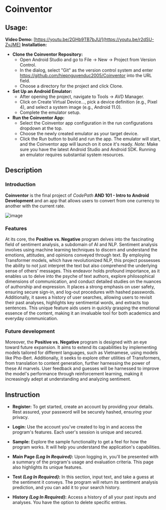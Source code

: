 # Coinventor
## Usage: 
**Video Demo:** [https://youtu.be/2GHb9TB7bJU/](https://youtu.be/r2dSU-ZyJME)
**Installation:**
* **Clone the Coinventor Repository:**
  * Open Android Studio and go to File -> New -> Project from Version Control.
  * In the dialog, select "Git" as the version control system and enter https://github.com/hiepnguyenduc2005/Coinventor into the URL field.
  * Choose a directory for the project and click Clone.
* **Set Up an Android Emulator:**
  * After opening the project, navigate to Tools -> AVD Manager.
  * Click on Create Virtual Device..., pick a device definition (e.g., Pixel 4), and select a system image (e.g., Android 11.0).
  * Complete the emulator setup.
* **Run the Coinventor App:**
  * Select the Coinventor app configuration in the run configurations dropdown at the top.
  * Choose the newly created emulator as your target device.
  * Click the Run button to build and run the app. The emulator will start, and the Coinventor app will launch on it once it's ready.
_Note:_ Make sure you have the latest Android Studio and Android SDK. Running an emulator requires substantial system resources.

## Description
### Introduction
**Coinventor** is the final project of *CodePath* **AND 101 - Intro to Android Development** and an app that allows users to convert from one currency to another with the current rate.

![image](https://github.com/hiepnguyenduc2005/Positive-vs-Negative/assets/130782979/ab26a979-86fa-4730-8ccd-f5fe9c188cfe)

### Features
At its core, the **Positive vs. Negative** program delves into the fascinating field of sentiment analysis, a subdomain of AI and NLP. Sentiment analysis involves using machine learning techniques to discern and understand the emotions, attitudes, and opinions conveyed through text. By employing Transformer models, which have revolutionized NLP, this project possesses the ability to not just interpret the text but also comprehend the underlying sense of others' messages. This endeavor holds profound importance, as it enables us to delve into the psyche of text authors, explore philosophical dimensions of communication, and conduct detailed studies on the nuances of authorship and expression. It places a strong emphasis on user safety, ensuring secure sign-in, and log-out procedures with hashed passwords. Additionally, it saves a history of user searches, allowing users to revisit their past analyses, highlights key sentimental words, and extracts top sentences. This unique feature aids users in quickly grasping the emotional essence of the content, making it an invaluable tool for both academics and everyday communication.

### Future development
Moreover, the **Positive vs. Negative** program is designed with an eye toward future expansion. It aims to extend its capabilities by implementing models tailored for different languages, such as Vietnamese, using models like Pho-Bert. Additionally, it seeks to explore other utilities of Transformers, from translation to content generation, further harnessing the power of these AI marvels. User feedback and guesses will be harnessed to improve the model's performance through reinforcement learning, making it increasingly adept at understanding and analyzing sentiment.

## Instruction
* **Register:** To get started, create an account by providing your details. Rest assured, your password will be securely hashed, ensuring your privacy.

* **Login:** Use the account you've created to log in and access the program's features. Each user's session is unique and secured.

* **Sample:** Explore the sample functionality to get a feel for how the program works. It will help you understand the application's capabilities.

* **Main Page _(Log In Required)_:** Upon logging in, you'll be presented with a summary of the program's usage and evaluation criteria. This page also highlights its unique features.

* **Test _(Log In Required)_:** In this section, input text, and take a guess at the sentiment it conveys. The program will return its sentiment analysis prediction, and you can add it to your search history.

* **History _(Log In Required)_:** Access a history of all your past inputs and analyses. You have the option to delete specific entries.
